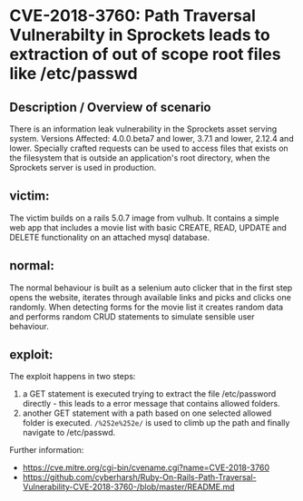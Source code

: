 # CVE-2018-3760: Path Traversal Vulnerabilty in Sprockets leads to extraction of out of scope root files like /etc/passwd

## Description / Overview of scenario
There is an information leak vulnerability in the Sprockets asset serving system. Versions Affected: 4.0.0.beta7 and lower, 3.7.1 and lower, 2.12.4 and lower. Specially crafted requests can be used to access files that exists on the filesystem that is outside an application's root directory, when the Sprockets server is used in production.

## victim:
The victim builds on a rails 5.0.7 image from vulhub. It contains a simple web app that includes a movie list with basic CREATE, READ, UPDATE and DELETE functionality on an attached mysql database.

## normal:
The normal behaviour is built as a selenium auto clicker that in the first step opens the website, iterates through available links and picks and clicks one randomly. When detecting forms for the movie list it creates random data and performs random CRUD statements to simulate sensible user behaviour.

## exploit:
The exploit happens in two steps:
1. a GET statement is executed trying to extract the file /etc/password directly - this leads to a error message that contains allowed folders.
2. another GET statement with a path based on one selected allowed folder is executed. `/%252e%252e/` is used to climb up the path and finally navigate to /etc/passwd.

Further information:
* https://cve.mitre.org/cgi-bin/cvename.cgi?name=CVE-2018-3760
* https://github.com/cyberharsh/Ruby-On-Rails-Path-Traversal-Vulnerability-CVE-2018-3760-/blob/master/README.md
